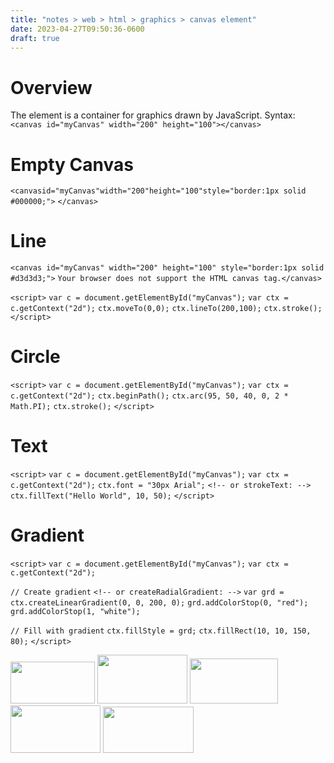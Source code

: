 ```yaml
---
title: "notes > web > html > graphics > canvas element"
date: 2023-04-27T09:50:36-0600
draft: true
---
```

# Overview
The <canvas> element is a container for graphics drawn by JavaScript.
Syntax: `<canvas id="myCanvas" width="200" height="100"></canvas>`

# Empty Canvas
`<canvasid="myCanvas"width="200"height="100"style="border:1px solid #000000;">`
`</canvas>`

# Line
`<canvas id="myCanvas" width="200" height="100" style="border:1px solid #d3d3d3;">`
`Your browser does not support the HTML canvas tag.</canvas>`

`<script>`
`var c = document.getElementById("myCanvas");`
`var ctx = c.getContext("2d");`
`ctx.moveTo(0,0);`
`ctx.lineTo(200,100);`
`ctx.stroke();`
`</script>`

# Circle
`<script>`
`var c = document.getElementById("myCanvas");`
`var ctx = c.getContext("2d");`
`ctx.beginPath();`
`ctx.arc(95, 50, 40, 0, 2 * Math.PI);`
`ctx.stroke();`
`</script>`

# Text
`<script>`
`var c = document.getElementById("myCanvas");`
`var ctx = c.getContext("2d");`
`ctx.font = "30px Arial";`
`<!-- or strokeText: -->`
`ctx.fillText("Hello World", 10, 50);`
`</script>`

# Gradient
`<script>`
`var c = document.getElementById("myCanvas");`
`var ctx = c.getContext("2d");`

`// Create gradient`
`<!-- or createRadialGradient: -->`
`var grd = ctx.createLinearGradient(0, 0, 200, 0);`
`grd.addColorStop(0, "red");`
`grd.addColorStop(1, "white");`

`// Fill with gradient`
`ctx.fillStyle = grd;`
`ctx.fillRect(10, 10, 150, 80);`
`</script>`

<img src="media/xHTML_Graphics---canvas--Element-image1.png" style="width:1.40833in;height:0.7in" />

<img src="media/xHTML_Graphics---canvas--Element-image2.png" style="width:1.5in;height:0.81667in" />

<img src="media/xHTML_Graphics---canvas--Element-image3.png" style="width:1.46667in;height:0.75in" />

<img src="media/xHTML_Graphics---canvas--Element-image4.png" style="width:1.5in;height:0.79167in" />

<img src="media/xHTML_Graphics---canvas--Element-image5.png" style="width:1.50833in;height:0.775in" />


